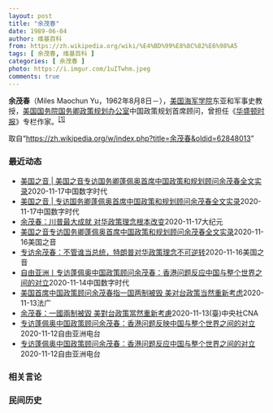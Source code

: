 ```yaml
---
layout: post
title: "余茂春"
date: 1989-06-04
author: 维基百科
from: https://zh.wikipedia.org/wiki/%E4%BD%99%E8%8C%82%E6%98%A5
tags: [ 余茂春, 维基百科 ]
categories: [ 余茂春 ]
photo: https://i.imgur.com/1uITwhm.jpeg
comments: true
---
```

<div class="mw-parser-output"><p><b>余茂春</b>（Miles Maochun Yu，1962年8月8日<span class="useeditintro" title="Template:BLP editintro">－</span>），<a href="/wiki/%E7%BE%8E%E5%9B%BD%E6%B5%B7%E5%86%9B%E5%AD%A6%E9%99%A2" title="美国海军学院">美国海军学院</a>东亚和军事史教授，<a href="/wiki/%E7%BE%8E%E5%9B%BD%E5%9B%BD%E5%8A%A1%E9%99%A2" title="美国国务院">美国国务院</a><a href="/wiki/%E7%BE%8E%E5%9B%BD%E5%9B%BD%E5%8A%A1%E5%8D%BF" title="美国国务卿">国务卿</a><a href="/wiki/%E6%94%BF%E7%AD%96%E8%A7%84%E5%88%92%E5%8A%9E%E5%85%AC%E5%AE%A4" title="政策规划办公室">政策规划办公室</a>中国政策规划首席顾问，曾担任《<a href="/wiki/%E5%8D%8E%E7%9B%9B%E9%A1%BF%E6%97%B6%E6%8A%A5" title="华盛顿时报">华盛顿时报</a>》专栏作家。<sup id="cite_ref-BGWT_1-0" class="reference"><a href="#cite_note-BGWT-1">[1]</a></sup>
</p>
</div><noscript><img src="//zh.wikipedia.org/wiki/Special:CentralAutoLogin/start?type=1x1" alt="" title="" width="1" height="1" style="border: none; position: absolute;"></noscript>
<div class="printfooter">取自“<a dir="ltr" href="https://zh.wikipedia.org/w/index.php?title=余茂春&amp;oldid=62848013">https://zh.wikipedia.org/w/index.php?title=余茂春&amp;oldid=62848013</a>”</div><div id="recent-news"><h3>最近动态</h3><ul><li><a href="https://nodebe4.github.io/waimei/2020-11-17/%E7%BE%8E%E5%9B%BD%E4%B9%8B%E9%9F%B3-%E7%BE%8E%E5%9B%BD%E4%B9%8B%E9%9F%B3%E4%B8%93%E8%AE%BF%E5%9B%BD%E5%8A%A1%E5%8D%BF%E8%93%AC%E4%BD%A9%E5%A5%A5%E9%A6%96%E5%B8%AD%E4%B8%AD%E5%9B%BD%E6%94%BF%E7%AD%96%E5%92%8C%E8%A7%84%E5%88%92%E9%A1%BE%E9%97%AE%E4%BD%99%E8%8C%82%E6%98%A5%E5%85%A8%E6%96%87%E5%AE%9E%E5%BD%95" title="美国之音 | 美国之音专访国务卿蓬佩奥首席中国政策和规划顾问余茂春全文实录—— 记者：方冰 美国国务卿蓬佩奥的首席中国政策和规划顾问余茂春 （照片来源：受访者提供）   美国国务卿蓬佩奥的首席中...">美国之音 | 美国之音专访国务卿蓬佩奥首席中国政策和规划顾问余茂春全文实录</a><time>2020-11-17</time><a class="tag">中国数字时代</a></li>
<li><a href="https://nodebe4.github.io/waimei/2020-11-17/%E7%BE%8E%E5%9B%BD%E4%B9%8B%E9%9F%B3-%E4%B8%93%E8%AE%BF%E5%9B%BD%E5%8A%A1%E5%8D%BF%E8%93%AC%E4%BD%A9%E5%A5%A5%E9%A6%96%E5%B8%AD%E4%B8%AD%E5%9B%BD%E6%94%BF%E7%AD%96%E5%92%8C%E8%A7%84%E5%88%92%E9%A1%BE%E9%97%AE%E4%BD%99%E8%8C%82%E6%98%A5%E5%85%A8%E6%96%87%E5%AE%9E%E5%BD%95" title="美国之音 | 专访国务卿蓬佩奥首席中国政策和规划顾问余茂春全文实录—— 记者：方冰 美国国务卿蓬佩奥的首席中国政策和规划顾问余茂春 （照片来源：受访者提供）   美国国务卿蓬佩奥的首席中国政策和...">美国之音 | 专访国务卿蓬佩奥首席中国政策和规划顾问余茂春全文实录</a><time>2020-11-17</time><a class="tag">中国数字时代</a></li>
<li><a href="https://nodebe4.github.io/waimei/2020-11-17/%E4%BD%99%E8%8C%82%E6%98%A5-%E5%B7%9D%E6%99%AE%E6%9C%80%E5%A4%A7%E6%88%90%E5%B0%B1-%E5%AF%B9%E5%8D%8E%E6%94%BF%E7%AD%96%E7%90%86%E5%BF%B5%E6%A0%B9%E6%9C%AC%E6%94%B9%E5%8F%98" title="余茂春：川普最大成就 对华政策理念根本改变—— 【大纪元2020年11月17日讯】美国国务卿蓬佩奥的首席中国政策和规划顾问余茂春表示，对华政策在川普（特朗普）政府外交政策中占居头号地位，川普政府...">余茂春：川普最大成就 对华政策理念根本改变</a><time>2020-11-17</time><a class="tag">大纪元</a></li>
<li><a href="https://nodebe4.github.io/waimei/2020-11-16/%E7%BE%8E%E5%9B%BD%E4%B9%8B%E9%9F%B3%E4%B8%93%E8%AE%BF%E5%9B%BD%E5%8A%A1%E5%8D%BF%E8%93%AC%E4%BD%A9%E5%A5%A5%E9%A6%96%E5%B8%AD%E4%B8%AD%E5%9B%BD%E6%94%BF%E7%AD%96%E5%92%8C%E8%A7%84%E5%88%92%E9%A1%BE%E9%97%AE%E4%BD%99%E8%8C%82%E6%98%A5%E5%85%A8%E6%96%87%E5%AE%9E%E5%BD%95" title="美国之音专访国务卿蓬佩奥首席中国政策和规划顾问余茂春全文实录—— Mon, 16 Nov 2020 23:37:22 GMT 美国国务卿蓬佩奥的首席中国政策和规划顾问余茂春 （照片来源：受访者提...">美国之音专访国务卿蓬佩奥首席中国政策和规划顾问余茂春全文实录</a><time>2020-11-16</time><a class="tag">美国之音</a></li>
<li><a href="https://nodebe4.github.io/waimei/2020-11-16/%E4%B8%93%E8%AE%BF%E4%BD%99%E8%8C%82%E6%98%A5-%E4%B8%8D%E7%AE%A1%E8%B0%81%E5%BD%93%E6%80%BB%E7%BB%9F-%E7%89%B9%E6%9C%97%E6%99%AE%E5%AF%B9%E5%8D%8E%E6%94%BF%E7%AD%96%E7%90%86%E5%BF%B5%E4%B8%8D%E5%8F%AF%E9%80%86%E8%BD%AC" title="专访余茂春：不管谁当总统，特朗普对华政策理念不可逆转—— Mon, 16 Nov 2020 22:08:13 GMT 2020年2月29日特朗普在白宫就美国与中国和香港的贸易关系发表讲话 一位参...">专访余茂春：不管谁当总统，特朗普对华政策理念不可逆转</a><time>2020-11-16</time><a class="tag">美国之音</a></li>
<li><a href="https://nodebe4.github.io/waimei/2020-11-14/%E8%87%AA%E7%94%B1%E4%BA%9A%E6%B4%B2%E4%B8%A8%E4%B8%93%E8%AE%BF%E8%93%AC%E4%BD%A9%E5%A5%A5%E4%B8%AD%E5%9B%BD%E6%94%BF%E7%AD%96%E9%A1%BE%E9%97%AE%E4%BD%99%E8%8C%82%E6%98%A5-%E9%A6%99%E6%B8%AF%E9%97%AE%E9%A2%98%E5%8F%8D%E5%BA%94%E4%B8%AD%E5%9B%BD%E4%B8%8E%E6%95%B4%E4%B8%AA%E4%B8%96%E7%95%8C%E4%B9%8B%E9%97%B4%E7%9A%84%E5%AF%B9%E7%AB%8B" title="自由亚洲丨专访蓬佩奥中国政策顾问余茂春：香港问题反应中国与整个世界之间的对立—— 美国国务卿蓬佩奥的首席中国政策规划顾问余茂春（余茂春提供） “中共在香港实施国安法已使美国认识到香港的一国两制是...">自由亚洲丨专访蓬佩奥中国政策顾问余茂春：香港问题反应中国与整个世界之间的对立</a><time>2020-11-14</time><a class="tag">中国数字时代</a></li>
<li><a href="https://nodebe4.github.io/waimei/2020-11-13/%E7%BE%8E%E5%9B%BD%E9%A6%96%E5%B8%AD%E4%B8%AD%E5%9B%BD%E6%94%BF%E7%AD%96%E9%A1%BE%E9%97%AE%E4%BD%99%E8%8C%82%E6%98%A5%E6%8C%87%E4%B8%80%E5%9B%BD%E4%B8%A4%E5%88%B6%E8%A2%AB%E6%AF%81-%E7%BE%8E%E5%AF%B9%E5%8F%B0%E6%94%BF%E7%AD%96%E5%BD%93%E7%84%B6%E9%87%8D%E6%96%B0%E8%80%83%E8%99%91" title="美国首席中国政策顾问余茂春指一国两制被毁 美对台政策当然重新考虑—— 13/11/2020 - 10:28 美国首席中国政策顾问余茂春表示，DQ事件代表中共对香港的“一国两制”名存实亡，彻底失败...">美国首席中国政策顾问余茂春指一国两制被毁 美对台政策当然重新考虑</a><time>2020-11-13</time><a class="tag">法广</a></li>
<li><a href="https://nodebe4.github.io/waimei/2020-11-13/%E4%BD%99%E8%8C%82%E6%98%A5-%E4%B8%80%E5%9C%8B%E5%85%A9%E5%88%B6%E8%A2%AB%E6%AF%80-%E7%BE%8E%E5%B0%8D%E5%8F%B0%E6%94%BF%E7%AD%96%E7%95%B6%E7%84%B6%E9%87%8D%E6%96%B0%E8%80%83%E6%85%AE" title="余茂春：一國兩制被毀 美對台政策當然重新考慮—— （中央社記者邱國強北京13日電）美國首席中國政策顧問余茂春表示，DQ事件代表中共對香港的「一國兩制」名存實亡，徹底失敗，成為虛幻的承諾。這使得美...">余茂春：一國兩制被毀 美對台政策當然重新考慮</a><time>2020-11-13</time><a class="tag">(臺)中央社CNA</a></li>
<li><a href="https://nodebe4.github.io/waimei/2020-11-12/%E4%B8%93%E8%AE%BF%E8%93%AC%E4%BD%A9%E5%A5%A5%E4%B8%AD%E5%9B%BD%E6%94%BF%E7%AD%96%E9%A1%BE%E9%97%AE%E4%BD%99%E8%8C%82%E6%98%A5-%E9%A6%99%E6%B8%AF%E9%97%AE%E9%A2%98%E5%8F%8D%E6%98%A0%E4%B8%AD%E5%9B%BD%E4%B8%8E%E6%95%B4%E4%B8%AA%E4%B8%96%E7%95%8C%E4%B9%8B%E9%97%B4%E7%9A%84%E5%AF%B9%E7%AB%8B" title="专访蓬佩奥中国政策顾问余茂春：香港问题反映中国与整个世界之间的对立—— “中共在香港实施国安法已使美国认识到香港的一国两制是名存实亡了。” 美国国务卿蓬佩奥的首席中国政策规划顾问余茂春十二日在接...">专访蓬佩奥中国政策顾问余茂春：香港问题反映中国与整个世界之间的对立</a><time>2020-11-12</time><a class="tag">自由亚洲电台</a></li>
<li><a href="https://nodebe4.github.io/waimei/2020-11-12/%E4%B8%93%E8%AE%BF%E8%93%AC%E4%BD%A9%E5%A5%A5%E4%B8%AD%E5%9B%BD%E6%94%BF%E7%AD%96%E9%A1%BE%E9%97%AE%E4%BD%99%E8%8C%82%E6%98%A5-%E9%A6%99%E6%B8%AF%E9%97%AE%E9%A2%98%E5%8F%8D%E5%BA%94%E4%B8%AD%E5%9B%BD%E4%B8%8E%E6%95%B4%E4%B8%AA%E4%B8%96%E7%95%8C%E4%B9%8B%E9%97%B4%E7%9A%84%E5%AF%B9%E7%AB%8B" title="专访蓬佩奥中国政策顾问余茂春：香港问题反应中国与整个世界之间的对立—— “中共在香港实施国安法已使美国认识到香港的一国两制是名存实亡了。” 美国国务卿蓬佩奥的首席中国政策规划顾问余茂春十二日在接...">专访蓬佩奥中国政策顾问余茂春：香港问题反应中国与整个世界之间的对立</a><time>2020-11-12</time><a class="tag">自由亚洲电台</a></li>
</ul></div><div id="open-opinion"><h3>相关言论</h3><ul></ul></div><div id="mjls-record"><h3>民间历史</h3><ul></ul></div>